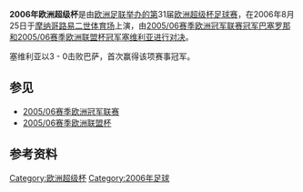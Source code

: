 **2006年欧洲超级杯**是由[欧洲足联举办的第](https://zh.wikipedia.org/wiki/欧洲足联 "wikilink")31届[欧洲超级杯足球赛](https://zh.wikipedia.org/wiki/欧洲超级杯 "wikilink")，在2006年8月25日于[摩纳哥](../Page/摩纳哥.md "wikilink")[路易二世体育场](../Page/路易二世体育场.md "wikilink")上演，由[2005/06赛季欧洲冠军联赛冠军](https://zh.wikipedia.org/wiki/2005/06赛季欧洲冠军联赛 "wikilink")[巴塞罗那和](../Page/巴塞罗那足球俱乐部.md "wikilink")[2005/06赛季欧洲联盟杯冠军](https://zh.wikipedia.org/wiki/2005/06赛季欧洲联盟杯 "wikilink")[塞维利亚进行对决](https://zh.wikipedia.org/wiki/塞维利亚足球俱乐部 "wikilink")。

塞维利亚以3 - 0击败巴萨，首次赢得该项赛事冠军。

## 参见

  - [2005/06赛季欧洲冠军联赛](https://zh.wikipedia.org/wiki/2005/06赛季欧洲冠军联赛 "wikilink")
  - [2005/06赛季欧洲联盟杯](https://zh.wikipedia.org/wiki/2005/06赛季欧洲联盟杯 "wikilink")

## 参考资料

[Category:欧洲超级杯](https://zh.wikipedia.org/wiki/Category:欧洲超级杯 "wikilink")
[Category:2006年足球](https://zh.wikipedia.org/wiki/Category:2006年足球 "wikilink")